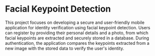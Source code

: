 # Facial Keypoint Detection
 This project focuses on developing a secure and user-friendly mobile application for identity verification using facial keypoint detection. Users can register by providing their personal details and a photo, from which facial keypoints are extracted and securely stored in a database. During authentication, the application compares the keypoints extracted from a new image with the stored data to verify the user's identity.
